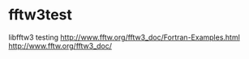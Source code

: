 # fftw3test
libfftw3 testing
http://www.fftw.org/fftw3_doc/Fortran-Examples.html
http://www.fftw.org/fftw3_doc/
